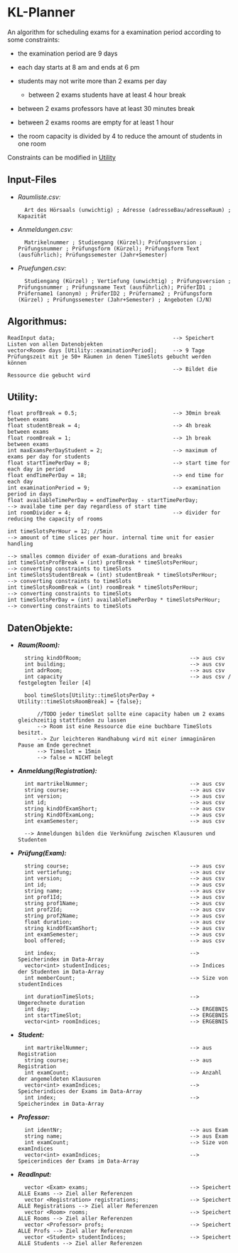 # KL-Planner

An algorithm for scheduling exams for a examination period according to some constraints:
+ the examination period are 9 days
+ each day starts at 8 am and ends at 6 pm


+ students may not write more than 2 exams per day
    + between 2 exams students have at least 4 hour break
+ between 2 exams professors have at least 30 minutes break
+ between 2 exams rooms are empty for at least 1 hour


+ the room capacity is divided by 4 to reduce the amount of students in one room

Constraints can be modified in <a href="#utility">Utility</a>

Input-Files
---

- _Raumliste.csv:_

        Art des Hörsaals (unwichtig) ; Adresse (adresseBau/adresseRaum) ; Kapazität
        
- _Anmeldungen.csv:_

        Matrikelnummer ; Studiengang (Kürzel); Prüfungsversion ; Prüfungsnummer ; Prüfungsform (Kürzel); Prüfungsform Text (ausführlich); Prüfungssemester (Jahr+Semester)

- _Pruefungen.csv:_

        Studiengang (Kürzel) ; Vertiefung (unwichtig) ; Prüfungsversion ; Prüfungsnummer ; Prüfungsname Text (ausführlich); PrüferID1 ; Prüfername1 (anonym) ; PrüferID2 ; Prüfername2 ; Prüfungsform (Kürzel) ; Prüfungssemester (Jahr+Semester) ; Angeboten (J/N)

Algorithmus:
---

    ReadInput data;                                     --> Speichert Listen von allen Datenobjekten
    vector<Room> days [Utility::examinationPeriod];     --> 9 Tage Prüfungszeit mit je 50+ Räumen in denen TimeSlots gebucht werden können
                                                        --> Bildet die Ressource die gebucht wird

<a id="utility" />Utility:
---

    float profBreak = 0.5;                              --> 30min break between exams
    float studentBreak = 4;                             --> 4h break between exams
    float roomBreak = 1;                                --> 1h break between exams
    int maxExamsPerDayStudent = 2;                      --> maximum of exams per day for students
    float startTimePerDay = 8;                          --> start time for each day in period
    float endTimePerDay = 18;                           --> end time for each day
    int examinationPeriod = 9;                          --> examination period in days
    float availableTimePerDay = endTimePerDay - startTimePerDay;            --> availabe time per day regardless of start time
    int roomDivider = 4;                                --> divider for reducing the capacity of rooms
    
    int timeSlotsPerHour = 12; //5min                                       --> amount of time slices per hour. internal time unit for easier handling
                                                                            --> smalles common divider of exam-durations and breaks
    int timeSlotsProfBreak = (int) profBreak * timeSlotsPerHour;            --> converting constraints to timeSlots
    int timeSlotsStudentBreak = (int) studentBreak * timeSlotsPerHour;      --> converting constraints to timeSlots
    int timeSlotsRoomBreak = (int) roomBreak * timeSlotsPerHour;            --> converting constraints to timeSlots
    int timeSlotsPerDay = (int) availableTimePerDay * timeSlotsPerHour;     --> converting constraints to timeSlots
        

DatenObjekte:
---

- ___Raum(Room):___

        string kindOfRoom;                                  --> aus csv  
        int building;                                       --> aus csv  
        int adrRoom;                                        --> aus csv  
        int capacity                                        --> aus csv / festgelegten Teiler [4]

        bool timeSlots[Utility::timeSlotsPerDay + Utility::timeSlotsRoomBreak] = {false};

            //TODO jeder timeSlot sollte eine capacity haben um 2 exams gleichzeitig stattfinden zu lassen
            --> Room ist eine Ressource die eine buchbare TimeSlots besitzt.
            --> Zur leichteren Handhabung wird mit einer immaginären Pause am Ende gerechnet
            --> Timeslot = 15min
            --> false = NICHT belegt

- ___Anmeldung(Registration):___

        int martrikelNummer;                                --> aus csv
        string course;                                      --> aus csv
        int version;                                        --> aus csv
        int id;                                             --> aus csv
        string kindOfExamShort;                             --> aus csv
        string KindOfExamLong;                              --> aus csv
        int examSemester;                                   --> aus csv

        --> Anmeldungen bilden die Verknüfung zwischen Klausuren und Studenten

- ___Prüfung(Exam):___

        string course;                                      --> aus csv
        int vertiefung;                                     --> aus csv
        int version;                                        --> aus csv
        int id;                                             --> aus csv
        string name;                                        --> aus csv
        int prof1Id;                                        --> aus csv
        string prof1Name;                                   --> aus csv
        int prof2Id;                                        --> aus csv
        string prof2Name;                                   --> aus csv
        float duration;                                     --> aus csv
        string kindOfExamShort;                             --> aus csv
        int examSemester;                                   --> aus csv
        bool offered;                                       --> aus csv

        int index;                                          --> Speicherindex im Data-Array
        vector<int> studentIndices;                         --> Indices der Studenten im Data-Array
        int memberCount;                                    --> Size von studentIndices

        int durationTimeSlots;                              --> Umgerechnete duration
        int day;                                            --> ERGEBNIS
        int startTimeSlot;                                  --> ERGEBNIS
        vector<int> roomIndices;                            --> ERGEBNIS

- ___Student:___

        int martrikelNummer;                                --> aus Registration
        string course;                                      --> aus Registration
        int examCount;                                      --> Anzahl der angemeldeten Klausuren
        vector<int> examIndices;                            --> Speicherindices der Exams im Data-Array
        int index;                                          --> Speicherindex im Data-Array

- ___Professor:___

        int identNr;                                        --> aus Exam
        string name;                                        --> aus Exam
        int examCount;                                      --> Size von examIndices
        vector<int> examIndices;                            --> Speicerindices der Exams im Data-Array

- ___ReadInput:___

        vector <Exam> exams;                                --> Speichert ALLE Exams --> Ziel aller Referenzen
        vector <Registration> registrations;                --> Speichert ALLE Registrations --> Ziel aller Referenzen
        vector <Room> rooms;                                --> Speichert ALLE Rooms --> Ziel aller Referenzen
        vector <Professor> profs;                           --> Speichert ALLE Profs --> Ziel aller Referenzen
        vector <Student> studentIndices;                    --> Speichert ALLE Students --> Ziel aller Referenzen
